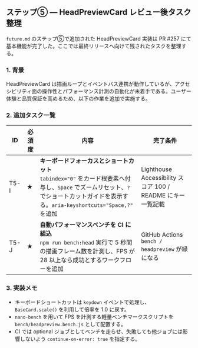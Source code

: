 ## ステップ⑤ ― HeadPreviewCard レビュー後タスク整理

`future.md` のステップ⑤で追加された HeadPreviewCard 実装は PR #257 にて基本機能が完了した。ここでは最終リリースへ向けて残されたタスクを整理する。

### 1. 背景
HeadPreviewCard は描画ループとイベントバス連携が動作しているが、アクセシビリティ面の操作性とパフォーマンス計測の自動化が未着手である。ユーザー体験と品質保証を高めるため、以下の作業を追加で実施する。

### 2. 追加タスク一覧
| ID | 必須度 | 内容 | 完了条件 |
| --- | --- | --- | --- |
| T5-I | ★ | **キーボードフォーカスとショートカット**<br>`tabindex="0"` をカード根要素へ付与し、`Space` でズームリセット、`?` でショートカットガイドを表示する。`aria-keyshortcuts="Space,?"` を追加 | Lighthouse Accessibility スコア 100 / README にキー一覧記載 |
| T5-J | ★ | **自動パフォーマンスベンチを CI に組込**<br>`npm run bench:head` 実行で 5 秒間の描画フレーム数を計測し、FPS が 28 以上なら成功とするワークフローを追加 | GitHub Actions `bench / headpreview` が緑になる |

### 3. 実装メモ
- キーボードショートカットは `keydown` イベントで処理し、`BaseCard.scale()` を利用して倍率を 1.0 に戻す。
- `nano-bench` を用いて FPS を計測する軽量ベンチマークスクリプトを `bench/headpreview.bench.js` として配置する。
- CI では optional ジョブとしてベンチを走らせ、失敗しても他ジョブには影響しないよう `continue-on-error: true` を指定する。
